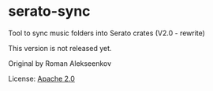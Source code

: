 # serato-sync
Tool to sync music folders into Serato crates (V2.0 - rewrite)

This version is not released yet. 

Original by Roman Alekseenkov


License: [Apache 2.0](https://www.apache.org/licenses/LICENSE-2.0)

